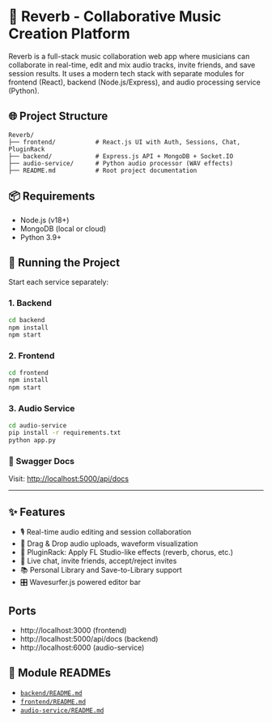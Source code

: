# 🎵 Reverb - Collaborative Music Creation Platform

Reverb is a full-stack music collaboration web app where musicians can collaborate in real-time, edit and mix audio tracks, invite friends, and save session results. It uses a modern tech stack with separate modules for frontend (React), backend (Node.js/Express), and audio processing service (Python).

## 🌐 Project Structure
```
Reverb/
├── frontend/           # React.js UI with Auth, Sessions, Chat, PluginRack
├── backend/            # Express.js API + MongoDB + Socket.IO
├── audio-service/      # Python audio processor (WAV effects)
├── README.md           # Root project documentation
```

## 📦 Requirements
- Node.js (v18+)
- MongoDB (local or cloud)
- Python 3.9+

## 🚀 Running the Project
Start each service separately:

### 1. Backend
```bash
cd backend
npm install
npm start
```

### 2. Frontend
```bash
cd frontend
npm install
npm start
```

### 3. Audio Service
```bash
cd audio-service
pip install -r requirements.txt
python app.py
```

### 🔐 Swagger Docs
Visit: [http://localhost:5000/api/docs](http://localhost:5000/api/docs)

---
## ✨ Features
- 🎙 Real-time audio editing and session collaboration
- 📁 Drag & Drop audio uploads, waveform visualization
- 🔌 PluginRack: Apply FL Studio-like effects (reverb, chorus, etc.)
- 💬 Live chat, invite friends, accept/reject invites
- 📚 Personal Library and Save-to-Library support
- 🎛 Wavesurfer.js powered editor bar

## Ports
- http://localhost:3000 (frontend)
- http://localhost:5000/api/docs (backend)
- http://localhost:6000 (audio-service)

## 📂 Module READMEs
- [`backend/README.md`](./backend/README.md)
- [`frontend/README.md`](./frontend/README.md)
- [`audio-service/README.md`](./audio-service/README.md)

  
